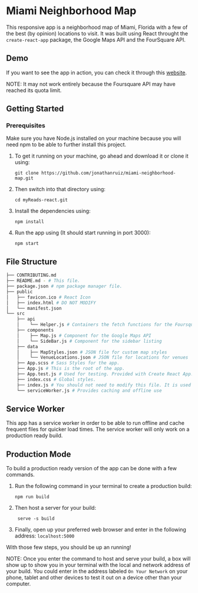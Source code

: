 # Miami Neighborhood Map

This responsive app is a neighborhood map of Miami, Florida with a few of the best (by opinion) locations to visit. It was built using React throught the `create-react-app` package, the Google Maps API and the FourSquare API.

## Demo

If you want to see the app in action, you can check it through this [website](https://miami-neighborhood.netlify.com/).

NOTE: It may not work entirely because the Foursquare API may have reached its quota limit.

## Getting Started

### Prerequisites

Make sure you have Node.js installed on your machine because you will need npm to be able to further install this project.

1.  To get it running on your machine, go ahead and download it or clone it using:

        git clone https://github.com/jonathanruiz/miami-neighborhood-map.git

2.  Then switch into that directory using:

        cd myReads-react.git

3.  Install the dependencies using:

        npm install

4.  Run the app using (It should start running in port 3000):

        npm start

## File Structure

```bash
├── CONTRIBUTING.md
├── README.md - # This file.
├── package.json # npm package manager file.
├── public
│   ├── favicon.ico # React Icon
│   ├── index.html # DO NOT MODIFY
│   └── manifest.json
└── src
    ├── api
    │    └── Helper.js # Containers the fetch functions for the Foursquare API
    ├── components
    │    ├── Map.js # Component for the Google Maps API
    │    └── SideBar.js # Component for the sidebar listing
    ├── data
    │    ├── MapStyles.json # JSON file for custom map styles
    │    └── VenueLocations.json # JSON file for locations for venues
    ├── App.scss # Sass Styles for the app.
    ├── App.js # This is the root of the app.
    ├── App.test.js # Used for testing. Provided with Create React App. No tests have been made.
    ├── index.css # Global styles.
    ├── index.js # You should not need to modify this file. It is used for DOM rendering only.
    └── serviceWorker.js # Provides caching and offline use
```

## Service Worker

This app has a service worker in order to be able to run offline and cache frequent files for quicker load times. The service worker will only work on a production ready build.

## Production Mode

To build a production ready version of the app can be done with a few commands.

1.  Run the following command in your terminal to create a production build:

        npm run build

2.  Then host a server for your build:

         serve -s build

3.  Finally, open up your preferred web browser and enter in the following address: `localhost:5000`

With those few steps, you should be up an running!

NOTE: Once you enter the command to host and serve your build, a box will show up to show you in your terminal with the local and network address of your build. You could enter in the address labeled `On Your Network` on your phone, tablet and other devices to test it out on a device other than your computer.
